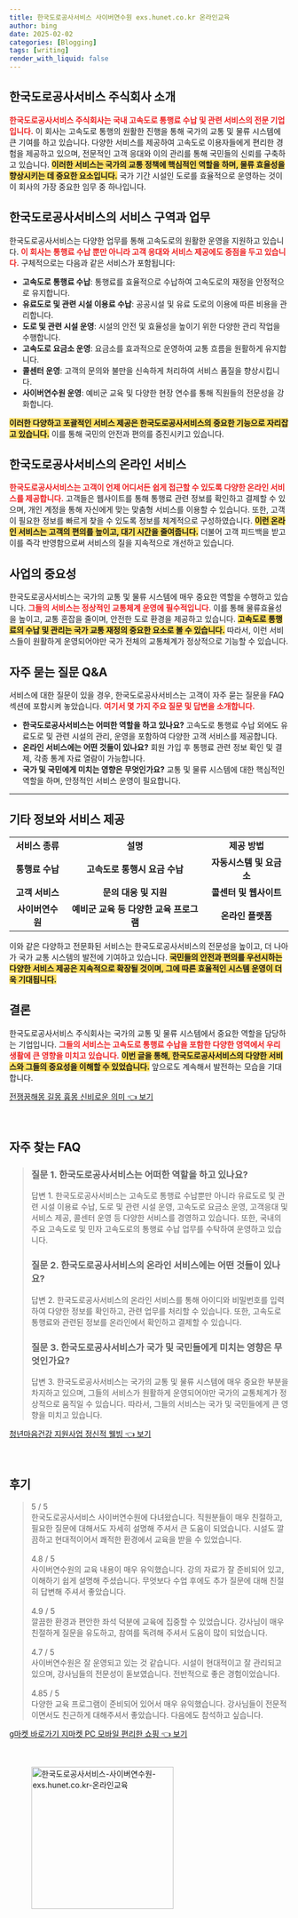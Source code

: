 ```yaml
---
title: 한국도로공사서비스 사이버연수원 exs.hunet.co.kr 온라인교육
author: bing
date: 2025-02-02
categories: [Blogging]
tags: [writing]
render_with_liquid: false
---
```



<h2 id='한국도로공사서비스_소개'>한국도로공사서비스 주식회사 소개</h2>

<p><b><span style="color: #ee2323;">한국도로공사서비스 주식회사는 국내 고속도로 통행료 수납 및 관련 서비스의 전문 기업입니다.</span></b> 이 회사는 고속도로 통행의 원활한 진행을 통해 국가의 교통 및 물류 시스템에 큰 기여를 하고 있습니다. 다양한 서비스를 제공하여 고속도로 이용자들에게 편리한 경험을 제공하고 있으며, 전문적인 고객 응대와 이의 관리를 통해 국민들의 신뢰를 구축하고 있습니다. <b><span style="background-color: #ffe066;">이러한 서비스는 국가의 교통 정책에 핵심적인 역할을 하며, 물류 효율성을 향상시키는 데 중요한 요소입니다.</span></b> 국가 기간 시설인 도로를 효율적으로 운영하는 것이 이 회사의 가장 중요한 임무 중 하나입니다.</p>

<h2 id='한국도로공사서비스_업무'>한국도로공사서비스의 서비스 구역과 업무</h2>

<p>한국도로공사서비스는 다양한 업무를 통해 고속도로의 원활한 운영을 지원하고 있습니다. <b><span style="color: #ee2323;">이 회사는 통행료 수납 뿐만 아니라 고객 응대와 서비스 제공에도 중점을 두고 있습니다.</span></b> 구체적으로는 다음과 같은 서비스가 포함됩니다:</p>

<ul>
    <li><b>고속도로 통행료 수납</b>: 통행료를 효율적으로 수납하여 고속도로의 재정을 안정적으로 유지합니다.</li>
    <li><b>유료도로 및 관련 시설 이용료 수납</b>: 공공시설 및 유료 도로의 이용에 따른 비용을 관리합니다.</li>
    <li><b>도로 및 관련 시설 운영</b>: 시설의 안전 및 효율성을 높이기 위한 다양한 관리 작업을 수행합니다.</li>
    <li><b>고속도로 요금소 운영</b>: 요금소를 효과적으로 운영하여 교통 흐름을 원활하게 유지합니다.</li>
    <li><b>콜센터 운영</b>: 고객의 문의와 불만을 신속하게 처리하여 서비스 품질을 향상시킵니다.</li>
    <li><b>사이버연수원 운영</b>: 예비군 교육 및 다양한 현장 연수를 통해 직원들의 전문성을 강화합니다.</li>
</ul>

<p><b><span style="background-color: #ffe066;">이러한 다양하고 포괄적인 서비스 제공은 한국도로공사서비스의 중요한 기능으로 자리잡고 있습니다.</span></b> 이를 통해 국민의 안전과 편의를 증진시키고 있습니다.</p>

<h2 id='한국도로공사서비스_온라인서비스'>한국도로공사서비스의 온라인 서비스</h2>

<p><b><span style="color: #ee2323;">한국도로공사서비스는 고객이 언제 어디서든 쉽게 접근할 수 있도록 다양한 온라인 서비스를 제공합니다.</span></b> 고객들은 웹사이트를 통해 통행료 관련 정보를 확인하고 결제할 수 있으며, 개인 계정을 통해 자신에게 맞는 맞춤형 서비스를 이용할 수 있습니다. 또한, 고객이 필요한 정보를 빠르게 찾을 수 있도록 정보를 체계적으로 구성하였습니다. <b><span style="background-color: #ffe066;">이런 온라인 서비스는 고객의 편의를 높이고, 대기 시간을 줄여줍니다.</span></b> 더불어 고객 피드백을 받고 이를 즉각 반영함으로써 서비스의 질을 지속적으로 개선하고 있습니다.</p>

<h2 id='중요성'>사업의 중요성</h2>

<p>한국도로공사서비스는 국가의 교통 및 물류 시스템에 매우 중요한 역할을 수행하고 있습니다. <b><span style="color: #ee2323;">그들의 서비스는 정상적인 교통체계 운영에 필수적입니다.</span></b> 이를 통해 물류효율성을 높이고, 교통 혼잡을 줄이며, 안전한 도로 환경을 제공하고 있습니다. <b><span style="background-color: #ffe066;">고속도로 통행료의 수납 및 관리는 국가 교통 재정의 중요한 요소로 볼 수 있습니다.</span></b> 따라서, 이런 서비스들이 원활하게 운영되어야만 국가 전체의 교통체계가 정상적으로 기능할 수 있습니다.</p>

<h2 id='FAQ'>자주 묻는 질문 Q&A</h2>

<p>서비스에 대한 질문이 있을 경우, 한국도로공사서비스는 고객이 자주 묻는 질문을 FAQ 섹션에 포함시켜 놓았습니다. <b><span style="color: #ee2323;">여기서 몇 가지 주요 질문 및 답변을 소개합니다.</span></b></p>

<ul>
    <li><b>한국도로공사서비스는 어떠한 역할을 하고 있나요?</b> 고속도로 통행료 수납 외에도 유료도로 및 관련 시설의 관리, 운영을 포함하여 다양한 고객 서비스를 제공합니다.</li>
    <li><b>온라인 서비스에는 어떤 것들이 있나요?</b> 회원 가입 후 통행료 관련 정보 확인 및 결제, 각종 통계 자료 열람이 가능합니다.</li>
    <li><b>국가 및 국민에게 미치는 영향은 무엇인가요?</b> 교통 및 물류 시스템에 대한 핵심적인 역할을 하며, 안정적인 서비스 운영이 필요합니다.</li>
</ul>

<hr />

<h2 id='한국도로공사서비스_기타정보'>기타 정보와 서비스 제공</h2>

<table>
    <tr>
        <td style="text-align: center; height: 17px;"><b>서비스 종류</b></td>
        <td style="text-align: center; height: 17px;"><b>설명</b></td>
        <td style="text-align: center; height: 17px;"><b>제공 방법</b></td>
    </tr>
    <tr>
        <td style="text-align: center; height: 17px;"><b>통행료 수납</b></td>
        <td style="text-align: center; height: 17px;"><b>고속도로 통행시 요금 수납</b></td>
        <td style="text-align: center; height: 17px;"><b>자동시스템 및 요금소</b></td>
    </tr>
    <tr>
        <td style="text-align: center; height: 17px;"><b>고객 서비스</b></td>
        <td style="text-align: center; height: 17px;"><b>문의 대응 및 지원</b></td>
        <td style="text-align: center; height: 17px;"><b>콜센터 및 웹사이트</b></td>
    </tr>
    <tr>
        <td style="text-align: center; height: 17px;"><b>사이버연수원</b></td>
        <td style="text-align: center; height: 17px;"><b>예비군 교육 등 다양한 교육 프로그램</b></td>
        <td style="text-align: center; height: 17px;"><b>온라인 플랫폼</b></td>
    </tr>
</table>

<p>이와 같은 다양하고 전문화된 서비스는 한국도로공사서비스의 전문성을 높이고, 더 나아가 국가 교통 시스템의 발전에 기여하고 있습니다. <b><span style="background-color: #ffe066;">국민들의 안전과 편의를 우선시하는 다양한 서비스 제공은 지속적으로 확장될 것이며, 그에 따른 효율적인 시스템 운영이 더욱 기대됩니다.</span></b></p>

<h2 id='결론'>결론</h2>

<p>한국도로공사서비스 주식회사는 국가의 교통 및 물류 시스템에서 중요한 역할을 담당하는 기업입니다. <b><span style="color: #ee2323;">그들의 서비스는 고속도로 통행료 수납을 포함한 다양한 영역에서 우리 생활에 큰 영향을 미치고 있습니다.</span></b> <b><span style="background-color: #ffe066;">이번 글을 통해, 한국도로공사서비스의 다양한 서비스와 그들의 중요성을 이해할 수 있었습니다.</span></b> 앞으로도 계속해서 발전하는 모습을 기대합니다.</p>


<p><a class="click-button" title="전쟁꿈해몽 길몽 흉몽 신비로운 의미" href="https://afficreate.github.io/posts/%EC%A0%84%EC%9F%81%EA%BF%88%ED%95%B4%EB%AA%BD-%EA%B8%B8%EB%AA%BD-%ED%9D%89%EB%AA%BD-%EC%8B%A0%EB%B9%84%EB%A1%9C%EC%9A%B4-%EC%9D%98%EB%AF%B8/" rel="dofollow">전쟁꿈해몽 길몽 흉몽 신비로운 의미 👈 보기</a></p><br>
<h2 id='자주_찾는_FAQ'>자주 찾는 FAQ</h2>
<div itemscope="" itemtype="https://schema.org/FAQPage"> 
<blockquote> 
<div itemscope="" itemprop="mainEntity" itemtype="https://schema.org/Question"> 
<h3 itemprop="name">질문 1. 한국도로공사서비스는 어떠한 역할을 하고 있나요?</h3> 
<div itemscope="" itemprop="acceptedAnswer" itemtype="https://schema.org/Answer"> 
<span itemprop="text"> 
<p>답변 1. 한국도로공사서비스는 고속도로 통행료 수납뿐만 아니라 유료도로 및 관련 시설 이용료 수납, 도로 및 관련 시설 운영, 고속도로 요금소 운영, 고객응대 및 서비스 제공, 콜센터 운영 등 다양한 서비스를 경영하고 있습니다. 또한, 국내의 주요 고속도로 및 민자 고속도로의 통행료 수납 업무를 수탁하여 운영하고 있습니다.</p> 
</span> 
</div> 
</div> 
<div itemscope="" itemprop="mainEntity" itemtype="https://schema.org/Question"> 
<h3 itemprop="name">질문 2. 한국도로공사서비스의 온라인 서비스에는 어떤 것들이 있나요?</h3> 
<div itemscope="" itemprop="acceptedAnswer" itemtype="https://schema.org/Answer"> 
<span itemprop="text"> 
<p>답변 2. 한국도로공사서비스의 온라인 서비스를 통해 아이디와 비밀번호를 입력하여 다양한 정보를 확인하고, 관련 업무를 처리할 수 있습니다. 또한, 고속도로 통행료와 관련된 정보를 온라인에서 확인하고 결제할 수 있습니다.</p> 
</span> 
</div> 
</div> 
<div itemscope="" itemprop="mainEntity" itemtype="https://schema.org/Question"> 
<h3 itemprop="name">질문 3. 한국도로공사서비스가 국가 및 국민들에게 미치는 영향은 무엇인가요?</h3> 
<div itemscope="" itemprop="acceptedAnswer" itemtype="https://schema.org/Answer"> 
<span itemprop="text"> 
<p>답변 3. 한국도로공사서비스는 국가의 교통 및 물류 시스템에 매우 중요한 부분을 차지하고 있으며, 그들의 서비스가 원활하게 운영되어야만 국가의 교통체계가 정상적으로 움직일 수 있습니다. 따라서, 그들의 서비스는 국가 및 국민들에게 큰 영향을 미치고 있습니다.</p> 
</span> 
</div> 
</div> 
</blockquote> 
</div>
<p><a class="click-button" title="청년마음건강 지원사업 정신적 웰빙" href="https://afficreate.github.io/posts/%EC%B2%AD%EB%85%84%EB%A7%88%EC%9D%8C%EA%B1%B4%EA%B0%95-%EC%A7%80%EC%9B%90%EC%82%AC%EC%97%85-%EC%A0%95%EC%8B%A0%EC%A0%81-%EC%9B%B0%EB%B9%99/" rel="dofollow">청년마음건강 지원사업 정신적 웰빙 👈 보기</a></p><br>
<h2 id='후기'>후기</h2>
<div itemscope itemtype="https://schema.org/Product">
  <blockquote>
  <div itemprop="review" itemscope itemtype="https://schema.org/Review">
      <div itemprop="reviewRating" itemscope itemtype="https://schema.org/Rating"> <span itemprop="ratingValue">5</span> / <span itemprop="bestRating">5</span> </div>
      <span itemprop="reviewBody">한국도로공사서비스 사이버연수원에 다녀왔습니다. 직원분들이 매우 친절하고, 필요한 질문에 대해서도 자세히 설명해 주셔서 큰 도움이 되었습니다. 시설도 깔끔하고 현대적이어서 쾌적한 환경에서 교육을 받을 수 있었습니다.</span>
  </div>
  <br>
  <div itemprop="review" itemscope itemtype="https://schema.org/Review">
      <div itemprop="reviewRating" itemscope itemtype="https://schema.org/Rating"> <span itemprop="ratingValue">4.8</span> / <span itemprop="bestRating">5</span> </div>
      <span itemprop="reviewBody">사이버연수원의 교육 내용이 매우 유익했습니다. 강의 자료가 잘 준비되어 있고, 이해하기 쉽게 설명해 주셨습니다. 무엇보다 수업 후에도 추가 질문에 대해 친절히 답변해 주셔서 좋았습니다.</span>
  </div>
  <br>
  <div itemprop="review" itemscope itemtype="https://schema.org/Review">
      <div itemprop="reviewRating" itemscope itemtype="https://schema.org/Rating"> <span itemprop="ratingValue">4.9</span> / <span itemprop="bestRating">5</span> </div>
      <span itemprop="reviewBody">깔끔한 환경과 편안한 좌석 덕분에 교육에 집중할 수 있었습니다. 강사님이 매우 친절하게 질문을 유도하고, 참여를 독려해 주셔서 도움이 많이 되었습니다.</span>
  </div>
  <br>
  <div itemprop="review" itemscope itemtype="https://schema.org/Review">
      <div itemprop="reviewRating" itemscope itemtype="https://schema.org/Rating"> <span itemprop="ratingValue">4.7</span> / <span itemprop="bestRating">5</span> </div>
      <span itemprop="reviewBody">사이버연수원은 잘 운영되고 있는 것 같습니다. 시설이 현대적이고 잘 관리되고 있으며, 강사님들의 전문성이 돋보였습니다. 전반적으로 좋은 경험이었습니다.</span>
  </div>
  <br>
  <div itemprop="review" itemscope itemtype="https://schema.org/Review">
      <div itemprop="reviewRating" itemscope itemtype="https://schema.org/Rating"> <span itemprop="ratingValue">4.85</span> / <span itemprop="bestRating">5</span> </div>
      <span itemprop="reviewBody">다양한 교육 프로그램이 준비되어 있어서 매우 유익했습니다. 강사님들이 전문적이면서도 친근하게 대해주셔서 좋았습니다. 다음에도 참석하고 싶습니다.</span>
  </div>
  </blockquote>
</div>
<p><a class="click-button" title="g마켓 바로가기 지마켓 PC 모바일 편리한 쇼핑" href="https://afficreate.github.io/posts/g%EB%A7%88%EC%BC%93-%EB%B0%94%EB%A1%9C%EA%B0%80%EA%B8%B0-%EC%A7%80%EB%A7%88%EC%BC%93-PC-%EB%AA%A8%EB%B0%94%EC%9D%BC-%ED%8E%B8%EB%A6%AC%ED%95%9C-%EC%87%BC%ED%95%91/" rel="dofollow">g마켓 바로가기 지마켓 PC 모바일 편리한 쇼핑 👈 보기</a></p><br>
<figure class="image"><img src="https://afficreate.github.io/assets/img/thumbnail/한국도로공사서비스-사이버연수원-exs.hunet.co.kr-온라인교육.webp" alt="한국도로공사서비스-사이버연수원-exs.hunet.co.kr-온라인교육" width="256" height="256"></figure>